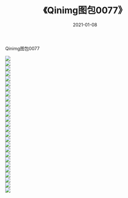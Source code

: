 ﻿---
layout: post
title:  《Qinimg图包0077》
date:   2021-01-08
img: http://imgx.orgx.ga/Qinimg图包/Qinimg图包0077/000.jpg
categories: [美女, 清纯, 唯美]
---

Qinimg图包0077

 ![](http://imgx.orgx.ga/Qinimg图包/Qinimg图包0077/001.jpg) <br>![](http://imgx.orgx.ga/Qinimg图包/Qinimg图包0077/002.jpg) <br>![](http://imgx.orgx.ga/Qinimg图包/Qinimg图包0077/003.jpg) <br>![](http://imgx.orgx.ga/Qinimg图包/Qinimg图包0077/004.jpg) <br>![](http://imgx.orgx.ga/Qinimg图包/Qinimg图包0077/005.jpg) <br>![](http://imgx.orgx.ga/Qinimg图包/Qinimg图包0077/006.jpg) <br>![](http://imgx.orgx.ga/Qinimg图包/Qinimg图包0077/007.jpg) <br>![](http://imgx.orgx.ga/Qinimg图包/Qinimg图包0077/008.jpg) <br>![](http://imgx.orgx.ga/Qinimg图包/Qinimg图包0077/009.jpg) <br>![](http://imgx.orgx.ga/Qinimg图包/Qinimg图包0077/010.jpg) <br>![](http://imgx.orgx.ga/Qinimg图包/Qinimg图包0077/011.jpg) <br>![](http://imgx.orgx.ga/Qinimg图包/Qinimg图包0077/012.jpg) <br>![](http://imgx.orgx.ga/Qinimg图包/Qinimg图包0077/013.jpg) <br>![](http://imgx.orgx.ga/Qinimg图包/Qinimg图包0077/014.jpg) <br>![](http://imgx.orgx.ga/Qinimg图包/Qinimg图包0077/015.jpg) <br>![](http://imgx.orgx.ga/Qinimg图包/Qinimg图包0077/016.jpg) <br>![](http://imgx.orgx.ga/Qinimg图包/Qinimg图包0077/017.jpg) <br>![](http://imgx.orgx.ga/Qinimg图包/Qinimg图包0077/018.jpg) <br>![](http://imgx.orgx.ga/Qinimg图包/Qinimg图包0077/019.jpg) <br>![](http://imgx.orgx.ga/Qinimg图包/Qinimg图包0077/020.jpg) <br>![](http://imgx.orgx.ga/Qinimg图包/Qinimg图包0077/021.jpg) <br>![](http://imgx.orgx.ga/Qinimg图包/Qinimg图包0077/022.jpg) <br>![](http://imgx.orgx.ga/Qinimg图包/Qinimg图包0077/023.jpg) <br>![](http://imgx.orgx.ga/Qinimg图包/Qinimg图包0077/024.jpg) <br>![](http://imgx.orgx.ga/Qinimg图包/Qinimg图包0077/025.jpg) <br>![](http://imgx.orgx.ga/Qinimg图包/Qinimg图包0077/026.jpg) <br>![](http://imgx.orgx.ga/Qinimg图包/Qinimg图包0077/027.jpg) <br>